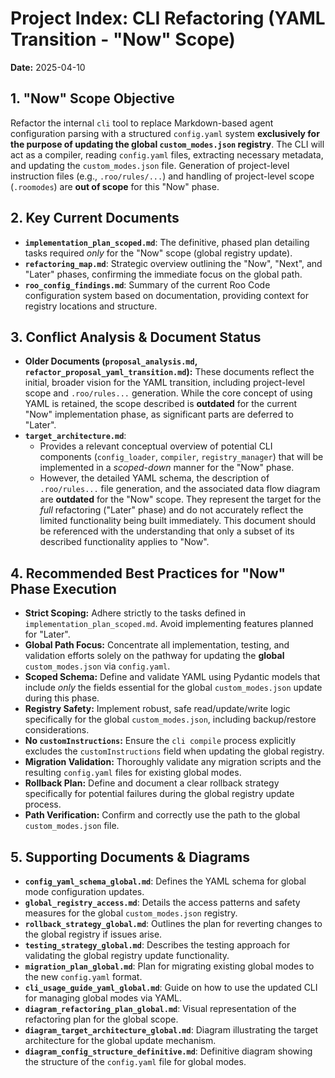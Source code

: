 # Project Index: CLI Refactoring (YAML Transition - "Now" Scope)

**Date:** 2025-04-10

## 1. "Now" Scope Objective

Refactor the internal `cli` tool to replace Markdown-based agent configuration parsing with a structured `config.yaml` system **exclusively for the purpose of updating the global `custom_modes.json` registry**. The CLI will act as a compiler, reading `config.yaml` files, extracting necessary metadata, and updating the `custom_modes.json` file. Generation of project-level instruction files (e.g., `.roo/rules/...`) and handling of project-level scope (`.roomodes`) are **out of scope** for this "Now" phase.

## 2. Key Current Documents

*   **`implementation_plan_scoped.md`**: The definitive, phased plan detailing tasks required *only* for the "Now" scope (global registry update).
*   **`refactoring_map.md`**: Strategic overview outlining the "Now", "Next", and "Later" phases, confirming the immediate focus on the global path.
*   **`roo_config_findings.md`**: Summary of the current Roo Code configuration system based on documentation, providing context for registry locations and structure.

## 3. Conflict Analysis & Document Status

*   **Older Documents (`proposal_analysis.md`, `refactor_proposal_yaml_transition.md`):** These documents reflect the initial, broader vision for the YAML transition, including project-level scope and `.roo/rules...` generation. While the core concept of using YAML is retained, the scope described is **outdated** for the current "Now" implementation phase, as significant parts are deferred to "Later".
*   **`target_architecture.md`**:
    *   Provides a relevant conceptual overview of potential CLI components (`config_loader`, `compiler`, `registry_manager`) that will be implemented in a *scoped-down* manner for the "Now" phase.
    *   However, the detailed YAML schema, the description of `.roo/rules...` file generation, and the associated data flow diagram are **outdated** for the "Now" scope. They represent the target for the *full* refactoring ("Later" phase) and do not accurately reflect the limited functionality being built immediately. This document should be referenced with the understanding that only a subset of its described functionality applies to "Now".

## 4. Recommended Best Practices for "Now" Phase Execution

*   **Strict Scoping:** Adhere strictly to the tasks defined in `implementation_plan_scoped.md`. Avoid implementing features planned for "Later".
*   **Global Path Focus:** Concentrate all implementation, testing, and validation efforts solely on the pathway for updating the **global** `custom_modes.json` via `config.yaml`.
*   **Scoped Schema:** Define and validate YAML using Pydantic models that include *only* the fields essential for the global `custom_modes.json` update during this phase.
*   **Registry Safety:** Implement robust, safe read/update/write logic specifically for the global `custom_modes.json`, including backup/restore considerations.
*   **No `customInstructions`:** Ensure the `cli compile` process explicitly excludes the `customInstructions` field when updating the global registry.
*   **Migration Validation:** Thoroughly validate any migration scripts and the resulting `config.yaml` files for existing global modes.
*   **Rollback Plan:** Define and document a clear rollback strategy specifically for potential failures during the global registry update process.
*   **Path Verification:** Confirm and correctly use the path to the global `custom_modes.json` file.

## 5. Supporting Documents & Diagrams

*   **`config_yaml_schema_global.md`**: Defines the YAML schema for global mode configuration updates.
*   **`global_registry_access.md`**: Details the access patterns and safety measures for the global `custom_modes.json` registry.
*   **`rollback_strategy_global.md`**: Outlines the plan for reverting changes to the global registry if issues arise.
*   **`testing_strategy_global.md`**: Describes the testing approach for validating the global registry update functionality.
*   **`migration_plan_global.md`**: Plan for migrating existing global modes to the new `config.yaml` format.
*   **`cli_usage_guide_yaml_global.md`**: Guide on how to use the updated CLI for managing global modes via YAML.
*   **`diagram_refactoring_plan_global.md`**: Visual representation of the refactoring plan for the global scope.
*   **`diagram_target_architecture_global.md`**: Diagram illustrating the target architecture for the global update mechanism.
*   **`diagram_config_structure_definitive.md`**: Definitive diagram showing the structure of the `config.yaml` file for global modes.